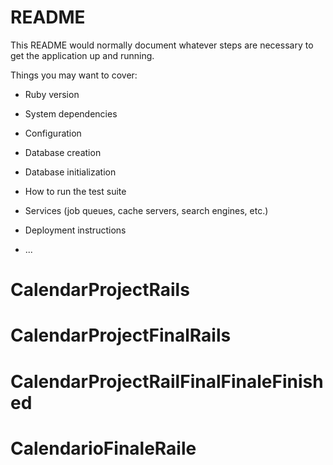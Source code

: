 # README

This README would normally document whatever steps are necessary to get the
application up and running.

Things you may want to cover:

* Ruby version

* System dependencies

* Configuration

* Database creation

* Database initialization

* How to run the test suite

* Services (job queues, cache servers, search engines, etc.)

* Deployment instructions

* ...
# CalendarProjectRails
# CalendarProjectFinalRails
# CalendarProjectRailFinalFinaleFinished
# CalendarioFinaleRaile
